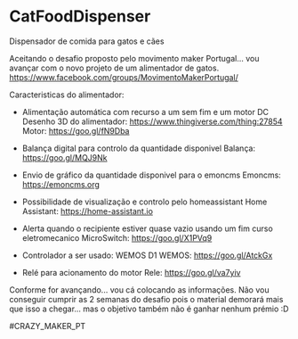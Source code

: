 # CatFoodDispenser
Dispensador de comida para gatos e cães


Aceitando o desafio proposto pelo movimento maker Portugal... vou avançar com o novo projeto de um alimentador de gatos.
https://www.facebook.com/groups/MovimentoMakerPortugal/


Caracteristicas do alimentador:

- Alimentação automática com recurso a um sem fim e um motor DC
Desenho 3D do alimentador: https://www.thingiverse.com/thing:27854
Motor: https://goo.gl/fN9Dba

- Balança digital para controlo da quantidade disponivel
Balança: https://goo.gl/MQJ9Nk

- Envio de gráfico da quantidade disponivel para o emoncms
Emoncms: https://emoncms.org

- Possibilidade de visualização e controlo pelo homeassistant
Home Assistant: https://home-assistant.io

- Alerta quando o recipiente estiver quase vazio usando um fim curso eletromecanico
MicroSwitch: https://goo.gl/X1PVq9

- Controlador a ser usado: WEMOS D1
WEMOS: https://goo.gl/AtckGx

- Relé para acionamento do motor
Rele: https://goo.gl/va7yiv

Conforme for avançando... vou cá colocando as informações.
Não vou conseguir cumprir as 2 semanas do desafio pois o material demorará mais que isso a chegar... mas o objetivo também não é ganhar nenhum prémio :D

#CRAZY_MAKER_PT

